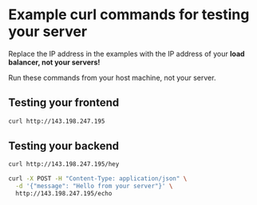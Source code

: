 # Example curl commands for testing your server

Replace the IP address in the examples with the IP address of your **load balancer, not your servers!**

Run these commands from your host machine, not your server.

## Testing your frontend

```bash
curl http://143.198.247.195
```

## Testing your backend

```bash
curl http://143.198.247.195/hey
```

```bash
curl -X POST -H "Content-Type: application/json" \
  -d '{"message": "Hello from your server"}' \
  http://143.198.247.195/echo
```
